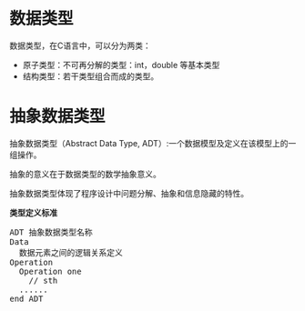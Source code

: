# 数据类型

数据类型，在C语言中，可以分为两类：

- 原子类型：不可再分解的类型：int，double 等基本类型
- 结构类型：若干类型组合而成的类型。

# 抽象数据类型

抽象数据类型（Abstract Data Type, ADT）:一个数据模型及定义在该模型上的一组操作。

抽象的意义在于数据类型的数学抽象意义。

抽象数据类型体现了程序设计中问题分解、抽象和信息隐藏的特性。

<b>类型定义标准</b>

<pre>
ADT 抽象数据类型名称
Data
  数据元素之间的逻辑关系定义
Operation
  Operation one
    // sth
  ......
end ADT
</pre>
